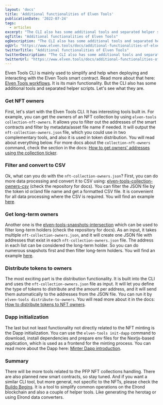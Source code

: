 ```yaml
---
layout: 'docs'
title: 'Additional functionalities of Elven Tools'
publicationDate: '2022-07-24'
tags:
  - articles
excerpt: "The CLI also has some additional tools and separated helper scripts. Let's see what they are."
ogTitle: "Additional functionalities of Elven Tools"
ogDescription: "The CLI also has some additional tools and separated helper scripts. Let's see what they are."
ogUrl: "https://www.elven.tools/docs/additional-functionalities-of-elven-tools.html"
twitterTitle: "Additional functionalities of Elven Tools"
twitterDescription: "The CLI also has some additional tools and separated helper scripts. Let's see what they are."
twitterUrl: "https://www.elven.tools/docs/additional-functionalities-of-elven-tools.html"
---
```


Elven Tools CLI is mainly used to simplify and help when deploying and interacting with the Elven Tools smart contract. Read more about that here: [Elven Tools workflows](https://www.elven.tools/docs/elven-tools-workflows.html).
It is its main functionality. But the CLI also has some additional tools and separated helper scripts. Let's see what they are.

### Get NFT owners

First, let's start with the Elven Tools CLI. It has interesting tools built in. For example, you can get the owners of an NFT collection by using `elven-tools collection-nft-owners`. It allows you to filter out the addresses of the smart contracts and filter by metadata/asset file name if needed. It will output the `nft-collection-owners.json` file, which you could use in two complementary tools, and also it is used in token distribution. You will read about everything below. For more docs about the `collection-nft-owners` command, check the section in the docs: [How to get owners' addresses using the collection ticker](https://www.elven.tools/docs/recipes.html#how-to-get-owners-addresses-using-the-collection-ticker).

### Filter and convert to CSV

Ok, what can you do with the `nft-collection-owners.json`? First, you can do more data processing and convert it to CSV using: [elven-tools-collection-owners-csv](https://github.com/ElvenTools/elven-tools-collection-owners-csv) (check the repository for docs). You can filter the JSON file by the token id or/and file name and get a formatted CSV file. It is convenient for all data processing where the CSV is required. You will find an example [here](https://github.com/ElvenTools/elven-tools-collection-owners-csv/tree/main/data). 

### Get long-term owners

Another one is the [elven-tools-snapshots-intersection](https://github.com/ElvenTools/elven-tools-snapshots-intersection) which can be used to filter long-term holders (check the repository for docs). As an input, it takes multiple `nft-collection-owners.json`, and it will create one JSON file with addresses that exist in each `nft-collection-owners.json` file. The address in each list can be considered the long-term holder. So you can do numerous snapshots first and then filter long-term holders. You will find an example [here](https://github.com/ElvenTools/elven-tools-snapshots-intersection/tree/main/data).

### Distribute tokens to owners

The most exciting part is the distribution functionality. It is built into the CLI and uses the `nft-collection-owners.json` file as input. It will let you define the type of tokens to distribute and the amount per address, and it will send them automatically to the addresses from the JSON file. You can run it by `elven-tools distribute-to-owners`. You will read more about it in the docs: [How to distribute tokens to NFT owners](https://www.elven.tools/docs/recipes.html#how-to-distribute-tokens-to-nft-owners).

### Dapp initialization

The last but not least functionality not directly related to the NFT minting is the Dapp initialization. You can use the `elven-tools init-dapp` command to download, install dependencies and prepare env files for the Nextjs-based application, which is used as a frontend for the minting process. You can read more about the Dapp here: [Minter Dapp introduction](https://www.elven.tools/docs/minter-dapp-introduction.html).

### Summary

There will be more tools related to the PFP NFT collections handling. There are also planned new smart contracts, so stay tuned. And if you want a similar CLI tool, but more general, not specific to the NFTs, please check the [Buildo Begins](https://github.com/ElrondDevGuild/buildo-begins). It is a tool to simplify common operations on the Elrond blockchain and also a couple of helper tools. Like generating the herotag or using Elrond data converters.
